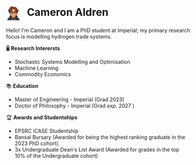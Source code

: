 #  <img src="image.png" alt="Icon" width="40" style="vertical-align: middle; position: relative; top: 20; margin-right: 10px;">  Cameron Aldren

Hello! I'm Cameron and I am a PhD student at Imperial; my primary research focus is modelling hydrogen trade systems.

🖥️ __Research Interersts__
- Stochastic Systems Modelling and Optimisation
- Machine Learning
- Commodity Economics 

📚 __Education__
- Master of Engineering - Imperial (Grad 2023)
- Doctor of Philosophy - Imperial (Grad *exp.* 2027 )

🏆 __Awards and Studentships__
- EPSRC iCASE Studentship
- Bansal Bursary (Awarded for being the highest ranking graduate in the 2023 PhD cohort).
- 3x Undergraduate Dean's List Award (Awarded for grades in the top 10% of the Undergraduate cohort)

